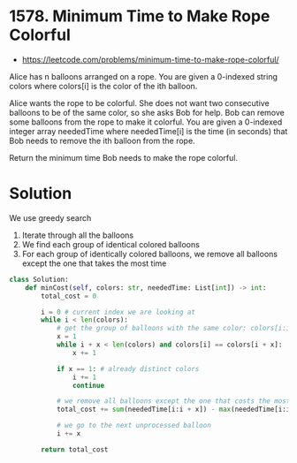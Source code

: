 # 1578. Minimum Time to Make Rope Colorful

- https://leetcode.com/problems/minimum-time-to-make-rope-colorful/

Alice has n balloons arranged on a rope. You are given a 0-indexed string colors where colors[i] is the color of the ith balloon.

Alice wants the rope to be colorful. She does not want two consecutive balloons to be of the same color, so she asks Bob for help. Bob can remove some balloons from the rope to make it colorful. You are given a 0-indexed integer array neededTime where neededTime[i] is the time (in seconds) that Bob needs to remove the ith balloon from the rope.

Return the minimum time Bob needs to make the rope colorful.

# Solution

We use greedy search

1. Iterate through all the balloons
2. We find each group of identical colored balloons
3. For each group of identically colored balloons, we remove all balloons except the one that takes the most time

```python
class Solution:
    def minCost(self, colors: str, neededTime: List[int]) -> int:
        total_cost = 0

        i = 0 # current index we are looking at
        while i < len(colors):
            # get the group of balloons with the same color: colors[i:i+x]
            x = 1
            while i + x < len(colors) and colors[i] == colors[i + x]:
                x += 1

            if x == 1: # already distinct colors
                i += 1
                continue

            # we remove all balloons except the one that costs the most
            total_cost += sum(neededTime[i:i + x]) - max(neededTime[i:i + x])

            # we go to the next unprocessed balloon
            i += x

        return total_cost

```
